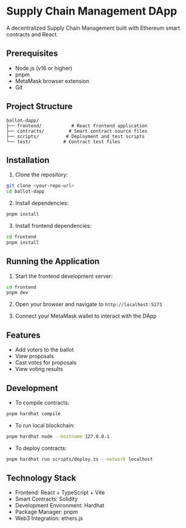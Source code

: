 # Supply Chain Management  DApp

A decentralized Supply Chain Management built with Ethereum smart contracts and React.

## Prerequisites

- Node.js (v16 or higher)
- pnpm
- MetaMask browser extension
- Git

## Project Structure

```
ballot-dapp/
├── frontend/           # React frontend application
├── contracts/         # Smart contract source files
├── scripts/          # Deployment and test scripts
└── test/            # Contract test files
```

## Installation

1. Clone the repository:
```bash
git clone <your-repo-url>
cd ballot-dapp
```

2. Install dependencies:
```bash
pnpm install
```

3. Install frontend dependencies:
```bash
cd frontend
pnpm install
```

## Running the Application

1. Start the frontend development server:
```bash
cd frontend
pnpm dev
```

2. Open your browser and navigate to `http://localhost:5173`

3. Connect your MetaMask wallet to interact with the DApp

## Features

- Add voters to the ballot
- View proposals
- Cast votes for proposals
- View voting results

## Development

- To compile contracts:
```bash
pnpm hardhat compile
```

- To run local blockchain:
```bash
pnpm hardhat node --hostname 127.0.0.1
```

- To deploy contracts:
```bash
pnpm hardhat run scripts/deploy.ts --network localhost
```

## Technology Stack

- Frontend: React + TypeScript + Vite
- Smart Contracts: Solidity
- Development Environment: Hardhat
- Package Manager: pnpm
- Web3 Integration: ethers.js
